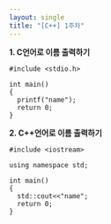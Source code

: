 ```yaml
---
layout: single
title: "[C++] 1주차"
---
```


**1. C언어로 이름 출력하기**
```
#include <stdio.h>

int main()
{
  printf("name");
  return 0;
}
```

**2. C++언어로 이름 출력하기**
```
#include <iostream>

using namespace std;

int main()
{
  std::cout<<"name";
  return 0;
}
```

